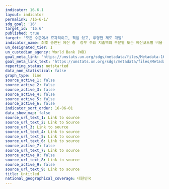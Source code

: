 ```yaml
---
indicator: 16.6.1
layout: indicator
permalink: /16-6-1/
sdg_goal: '16'
target_id: '16.6'
published: true
target: '모든 수준에서 효과적이고, 책임 있고, 투명한 제도 개발'
indicator_name: 최초 승인된 예산 중  정부 주요 지출액의 부문별 또는 예산코드별 비율
un_designated_tier: I
un_custodian_agency: World Bank (WB)
goal_meta_link: 'https://unstats.un.org/sdgs/metadata/files/Metadata-16-06-01.pdf'
goal_meta_link_text: 'https://unstats.un.org/sdgs/metadata/files/Metadata-16-06-01.pdf'
reporting_status: notstarted
data_non_statistical: false
graph_type: line
source_active_1: false
source_active_2: false
source_active_3: false
source_active_4: false
source_active_5: false
source_active_6: false
indicator_sort_order: 16-06-01
data_show_map: false
source_url_text_1: Link to source
source_url_text_2: Link to Source
source_url_3: Link to source
source_url_text_4: Link to source
source_url_text_5: Link to source
source_url_text_6: Link to source
source_active_7: false
source_url_text_7: Link to source
source_active_8: false
source_url_text_8: Link to source
source_active_9: false
source_url_text_9: Link to source
title: Untitled
national_geographical_coverage: 대한민국
---
```

